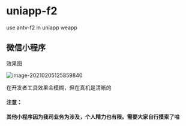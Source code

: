 # uniapp-f2
use antv-f2 in uniapp weapp


## 微信小程序
效果图

![image-20210205125859840](/Users/mac/uniapp-f2/images/README/image-20210205125859840.png)



在开发者工具效果会模糊，但在真机是清晰的



#### 注意：

**其他小程序因为我司业务为涉及，个人精力也有限。需要大家自行摸索了哈**